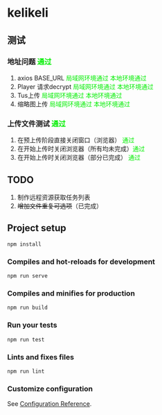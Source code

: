 # kelikeli
## 测试
### 地址问题 <font color=gree>通过</font>
1. axios BASE_URL <font color=gree>局域网环境通过</font> <font color=gree>本地环境通过</font>
2. Player 请求decrypt <font color=gree>局域网环境通过</font> <font color=gree>本地环境通过</font>
3. Tus上传 <font color=gree>局域网环境通过</font> <font color=gree>本地环境通过</font>
4. 缩略图上传 <font color=gree>局域网环境通过</font> <font color=gree>本地环境通过</font>

### 上传文件测试 <font color=gree>通过</font>
1. 在预上传阶段直接关闭窗口（浏览器） <font color=gree>通过</font>
2. 在开始上传时关闭浏览器（所有均未完成）<font color=gree>通过</font>
3. 在开始上传时关闭浏览器（部分已完成） <font color=gree>通过</font>

## TODO
1. 制作远程资源获取任务列表
2. ~~增加文件重复可选项~~（已完成）

## Project setup
```
npm install
```

### Compiles and hot-reloads for development
```
npm run serve
```

### Compiles and minifies for production
```
npm run build
```

### Run your tests
```
npm run test
```

### Lints and fixes files
```
npm run lint
```

### Customize configuration
See [Configuration Reference](https://cli.vuejs.org/config/).
